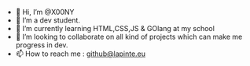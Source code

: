 - 👋 Hi, I’m @X00NY
- 👀 I’m a dev student.
- 🌱 I’m currently learning HTML,CSS,JS & GOlang at my school
- 💞️ I’m looking to collaborate on all kind of projects which can make me progress in dev.
- 📫 How to reach me : github@lapinte.eu

<!---
X00NY/X00NY is a ✨ special ✨ repository because its `README.md` (this file) appears on your GitHub profile.
You can click the Preview link to take a look at your changes.
--->
